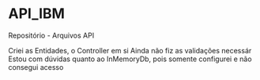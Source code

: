 # API_IBM
Repositório - Arquivos API


Criei as Entidades, o Controller em si
Ainda não fiz as validações necessár
Estou com dúvidas quanto ao InMemoryDb, pois somente configurei e não consegui acesso
